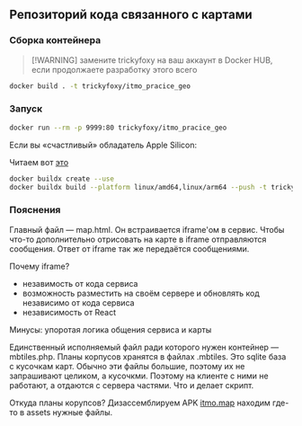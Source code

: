 ## Репозиторий кода связанного с картами

### Сборка контейнера

> [!WARNING] замените trickyfoxy на ваш аккаунт в Docker HUB, если продолжаете разработку этого всего 

```bash
docker build . -t trickyfoxy/itmo_pracice_geo
```

### Запуск

```bash
docker run --rm -p 9999:80 trickyfoxy/itmo_pracice_geo
```

Если вы «счастливый» обладатель Apple Silicon:

Читаем вот [это](https://blog.jaimyn.dev/how-to-build-multi-architecture-docker-images-on-an-m1-mac/)

```bash
docker buildx create --use
docker buildx build --platform linux/amd64,linux/arm64 --push -t trickyfoxy/itmo_pracice_geo .
```


### Пояснения

Главный файл — map.html. Он встраивается iframe'ом в сервис. Чтобы что-то дополнительно отрисовать на карте в iframe отправляются сообщения. Ответ от iframe так же передаётся сообщениями.

Почему iframe?

- незавимость от кода сервиса
- возможность разместить на своём сервере и обновлять код независимо от кода сервиса
- независимость от React

Минусы: упоротая логика общения сервиса и карты

Единственный исполняемый файл ради которого нужен контейнер — mbtiles.php. Планы корпусов хранятся в файлах .mbtiles. Это sqlite база с кусочкам карт. Обычно эти файлы большие, поэтому их не запрашивают целиком, а кусочкми. Поэтому на клиенте с ними не работают, а отдаются с сервера частями. Что и делает скрипт.

Откуда планы корупсов? Дизассемблируем APK [itmo.map](https://play.google.com/store/apps/details?id=ru.itmo.campus&hl=en_US) находим где-то в assets нужные файлы. 


